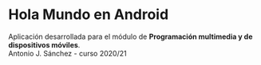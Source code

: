 # Hola Mundo en Android
Aplicación desarrollada para el módulo de **Programación multimedia y de dispositivos móviles**.<br/> 
Antonio J. Sánchez - curso 2020/21
